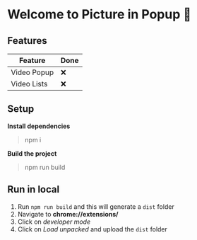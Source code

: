 # Welcome to Picture in Popup 🚀

## Features

| Feature     |   Done  |
| ----------- | ------- |
| Video Popup | ❌       |
| Video Lists | ❌       |

## Setup

**Install dependencies**

> npm i

**Build the project**

> npm run build

## Run in local

1. Run `npm run build` and this will generate a `dist` folder
1. Navigate to **chrome://extensions/**
1. Click on *developer mode*
1. Click on *Load unpacked* and upload the `dist` folder